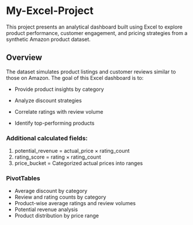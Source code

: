 # My-Excel-Project
This project presents an analytical dashboard built using Excel to explore product performance, customer engagement, and pricing strategies from a synthetic Amazon product dataset.

## Overview
The dataset simulates product listings and customer reviews similar to those on Amazon. The goal of this Excel dashboard is to:

- Provide product insights by category

- Analyze discount strategies

- Correlate ratings with review volume

- Identify top-performing products


 ### Additional calculated fields:
  1. potential_revenue = actual_price × rating_count
  2. rating_score = rating × rating_count
  3. price_bucket = Categorized actual prices into ranges


### PivotTables
- Average discount by category
- Review and rating counts by category
- Product-wise average ratings and review volumes
- Potential revenue analysis
- Product distribution by price range

